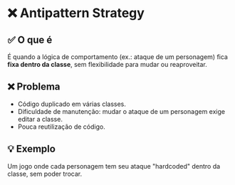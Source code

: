 # ❌ Antipattern Strategy

## ✅ O que é
É quando a lógica de comportamento (ex.: ataque de um personagem) fica **fixa dentro da classe**, sem flexibilidade para mudar ou reaproveitar.

## ❌ Problema
- Código duplicado em várias classes.
- Dificuldade de manutenção: mudar o ataque de um personagem exige editar a classe.
- Pouca reutilização de código.

## 💡 Exemplo
Um jogo onde cada personagem tem seu ataque "hardcoded" dentro da classe, sem poder trocar.

